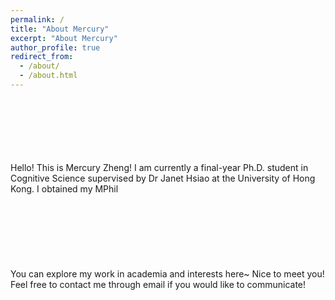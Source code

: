 ```yaml
---
permalink: /
title: "About Mercury"
excerpt: "About Mercury"
author_profile: true
redirect_from: 
  - /about/
  - /about.html
---
```

  \
  \
\
  \
  \
  \
Hello! This is Mercury Zheng! I am currently a final-year Ph.D. student in Cognitive Science supervised by Dr Janet Hsiao at the University of Hong Kong. I obtained my MPhil 
\
  \
  \
  \
\
  \
  \
  \
  You can explore my work in academia and interests here~ Nice to meet you!
Feel free to contact me through email if you would like to communicate!

  
